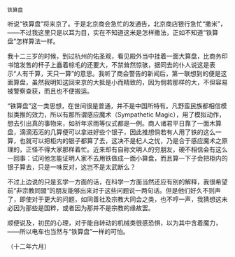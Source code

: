     铁算盘 

   听说“铁算盘”将来京了。于是北京商会急忙的发通告，北京商店银行急忙“撒米”，——不过我这里只是以耳为目，实在不知道这米是怎样撒法，正如不知道“铁算盘”怎样算法一样。

   我十二三岁的时候，到过杭州的佑圣观，看见殿外当中挂着一面大算盘，比商务印书馆发售的杆子上矗着棕毛的还要大，不禁耸然惊骇，据同去的仆人说这是表示“人有千算，天只一算”的意思。我听了商会警告的新闻后，第一联想到的便是这面算盘，虽然我明知这回来京的大抵是小而精致的，因为倘若那样的大，不但容易被警察查获，而且也不便搬运。

   “铁算盘”这一类思想，在世间很是普通，并不是中国所特有。凡野蛮民族都相信模拟类推的效力，所以有那所谓感应魔术（Sympathetic Magic），用了模拟动作，想去引出真的事物来，如祈年求雨等仪式都是一例。商人诸君平日靠了一面木算盘，滴滴沰沰的几算便可以拿进好些个银子，因此推想倘若有人用了铁的这么一算，也就可以把柜内的银子都算了去，这决不是杞人之忧，乃是合于感应魔术之原理的，正怪不得大家那样着忙。近来却有自称文明人的穷朋友，硬不相信会有这么一回事：试问他怎能证明人家不去用铁做成一面小算盘，而且算一下子会把柜内的银子算去，只是一味反对，这岂不是太武断么？

   不过上边说的只是玄学一方面的话，在科学一方面当然还应有别的解释，我很希望前“非宗教同盟”的朋友能够出来对于这些问题说一两句话。但是他们好久不则声了，即使对于更大的问题，如同善社及宗教大同会之类，也不哼一声，我猜想这未必因为那些是国粹，或者因为那并不是宗教的缘故罢。

   顺便说及，初民的心理，对于能自转动的机械类很感恐惧，以为其中含着魔力，——所以电车也当然与“铁算盘”一样的可怕。

   （十二年六月）

